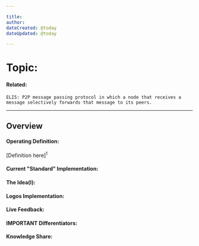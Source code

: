 ```yaml
---

title:
author: 
dateCreated: @today
dateUpdated: @today

---
```


# Topic:
#### Related:
`ELI5: P2P message passing protocol in which a node that receives a message selectively forwards that message to its peers.`

---

## Overview

#### Operating Definition:
[Definition here]<sup>1</sup>

#### Current "Standard" Implementation:


#### The Idea(l):


#### Logos Implementation:


#### Live Feedback:


#### IMPORTANT Differentiators:


#### Knowledge Share: